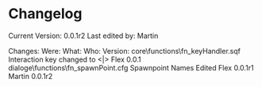 # Changelog
Current Version: 0.0.1r2
Last edited by: Martin

Changes:
Were:                                         What:                                     Who:              Version:
core\functions\fn_keyHandler.sqf              Interaction key changed to <|>            Flex              0.0.1
dialoge\functions\fn_spawnPoint.cfg           Spawnpoint Names Edited                   Flex              0.0.1r1
                                                                                        Martin            0.0.1r2
